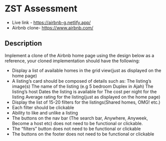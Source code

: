 # ZST Assessment
* Live link - https://airbnb-g.netlify.app/
* Airbnb clone- https://www.airbnb.com/

## Description
Implement a clone of the Airbnb home page using the design below as a reference, your cloned implementation should have the following:

* Display a list of available homes in the grid view(just as displayed on the home page)
* A listing’s card should be composed of details such as:
    The listing’s image(s)
    The name of the listing (e.g 5 bedroom Duplex in Ajah)
    The listing’s host
    Dates the listing is available for
    The cost per night for the listing
    Average rating for the listing(just as displayed on the home page)
* Display the list of 15-20 filters for the listings(Shared homes, OMG! etc.)
* Each filter should be clickable
* Ability to like and unlike a listing
* The buttons on the nav bar (The search bar, Anywhere, Anyweek, Become a host etc) does not need to be functional or clickable.
* The “filters” button does not need to be functional or clickable
* The buttons on the footer does not need to be functional or clickable
